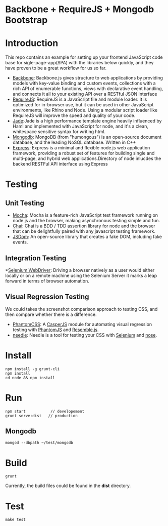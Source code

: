 # Backbone + RequireJS + Mongodb Bootstrap

# Introduction

This repo contains an example for setting up your frontend JavaScript code base for sigle-page-app(SPA) with the libraries below quickly, and they have proven to be a great workflow for us so far. 

* [Backbone](http://backbonejs.org/): Backbone.js gives structure to web applications by providing models with key-value binding and custom events, collections with a rich API of enumerable functions, views with declarative event handling, and connects it all to your existing API over a RESTful JSON interface
* [RequireJS](http://requirejs.org/): RequireJS is a JavaScript file and module loader. It is optimized for in-browser use, but it can be used in other JavaScript environments, like Rhino and Node. Using a modular script loader like RequireJS will improve the speed and quality of your code.
* [Jade](http://jade-lang.com/):Jade is a high performance template engine heavily influenced by Haml and implemented with JavaScript for node, and it's a clean, whitespace sensitive syntax for writing html. 
* [Mongodb](http://www.mongodb.org/): MongoDB (from "humongous") is an open-source document database, and the leading NoSQL database. Written in C++
* [Express](http://expressjs.com/): Express is a minimal and flexible node.js web application framework, providing a robust set of features for building single and multi-page, and hybrid web applications.Directory of node inlucdes the backend RESTFul API interface using Express

# Testing

## Unit Testing

* [Mocha](http://visionmedia.github.io/mocha/): Mocha is a feature-rich JavaScript test framework running on node.js and the browser, making asynchronous testing simple and fun.
* [Chai](http://chaijs.com/): Chai is a BDD / TDD assertion library for node and the browser that can be delightfully paired with any javascript testing framework.
* [JSDom](https://github.com/tmpvar/jsdom): An open-source library that creates a fake DOM, including fake events. 

## Integration Testing

*[Selenium WebDriver](http://docs.seleniumhq.org/projects/webdriver/): Driving a browser natively as a user would either locally or on a remote machine using the Selenium Server it marks a leap forward in terms of browser automation.

## Visual Regression Testing

We could takes the screenshot comparison approach to testing CSS, and then compare whether there is a difference.

* [PhantomCSS](https://github.com/Huddle/PhantomCSS): A [CasperJS](http://github.com/n1k0/casperjs) module for automating visual regression testing with [PhantomJS](http://github.com/ariya/phantomjs/) and [Resemble.js](http://huddle.github.com/Resemble.js/).
* [needle](https://github.com/bfirsh/needle): Needle is a tool for testing your CSS with [Selenium](http://seleniumhq.org/) and [nose](http://somethingaboutorange.com/mrl/projects/nose/).

# Install

    npm install -g grunt-cli
    npm install
    cd node && npm install

# Run
    
    npm start           // developement
    grunt serve:dist   // production

## Mongodb

    mongod --dbpath ~/test/mongodb

# Build

    grunt

Currently, the build files could be found in the __dist__ directory.

# Test

    make test





